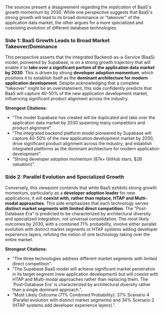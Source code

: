 The sources present a disagreement regarding the *implication* of BaaS's growth momentum by 2030. While one perspective suggests that BaaS's strong growth will lead to its broad dominance or "takeover" of the application data market, the other argues for a more specialized and coexisting evolution of different database technologies.

### Side 1: BaaS Growth Leads to Broad Market Takeover/Dominance

This perspective asserts that the integrated Backend-as-a-Service (BaaS) model, pioneered by Supabase, is on a strong growth trajectory that will enable it to **take over a significant portion of the application data market by 2030**. This is driven by strong **developer adoption momentum**, which positions it to establish itself as the **dominant architecture for modern application development**. Despite acknowledging that a complete "takeover" might be an overstatement, this side confidently predicts that BaaS will capture 40-50% of the new application development market, influencing significant product alignment across the industry.

**Strongest Citations:**
*   "The model Supabase has created will be duplicated and take over the application data market by 2030 spawning many competitors and product alignment".
*   "The integrated backend platform model pioneered by Supabase will capture 40-50% of the new application development market by 2030, drive significant product alignment across the industry, and establish integrated platforms as the dominant architecture for modern application development".
*   "Strong developer adoption momentum (87k+ GitHub stars, $2B valuation)".

### Side 2: Parallel Evolution and Specialized Growth

Conversely, this viewpoint contends that while BaaS exhibits strong growth momentum, particularly as a **developer adoption leader** for new applications, it will **coexist with, rather than replace, HTAP and Multi-modal approaches**. This side emphasizes that each technology serves **distinct market segments with limited direct competition**. The "Post-Database Era" is predicted to be characterized by architectural diversity and specialized integration, not universal consolidation. The most likely outcomes by 2030, with a combined 71% probability, involve either parallel evolution with distinct market segments or HTAP systems adding developer experience layers, refuting the notion of one technology taking over the entire market.

**Strongest Citations:**
*   "The three technologies address different market segments with limited direct competition".
*   "The Supabase BaaS model will achieve significant market penetration in its target segment (new application development) but will coexist with HTAP and Multi-modal approaches rather than replacing them. The 'Post-Database Era' is characterized by architectural diversity rather than a single dominant approach.".
*   "Most Likely Outcome (71% Combined Probability): 37% Scenario 4 (Parallel evolution with distinct market segments) and 34% Scenario 2 (HTAP systems add developer experience layers).".
